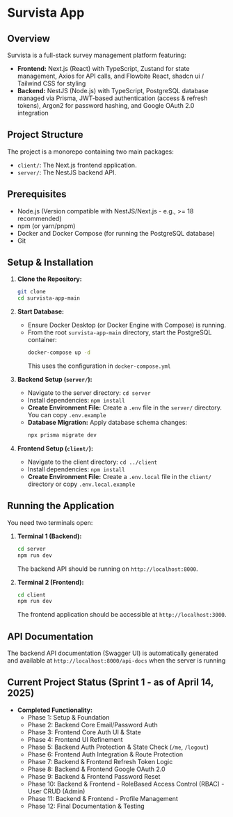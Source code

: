 # Survista App

## Overview

Survista is a full-stack survey management platform featuring:

* **Frontend:** Next.js (React) with TypeScript, Zustand for state management, Axios for API calls, and Flowbite React, shadcn ui / Tailwind CSS for styling 
* **Backend:** NestJS (Node.js) with TypeScript, PostgreSQL database managed via Prisma, JWT-based authentication (access & refresh tokens), Argon2 for password hashing, and Google OAuth 2.0 integration

## Project Structure

The project is a monorepo containing two main packages:

* `client/`: The Next.js frontend application.
* `server/`: The NestJS backend API.

## Prerequisites

* Node.js (Version compatible with NestJS/Next.js - e.g., >= 18 recommended)
* npm (or yarn/pnpm)
* Docker and Docker Compose (for running the PostgreSQL database)
* Git

## Setup & Installation

1.  **Clone the Repository:**
    ```bash
    git clone
    cd survista-app-main
    ```

2.  **Start Database:**
    * Ensure Docker Desktop (or Docker Engine with Compose) is running.
    * From the root `survista-app-main` directory, start the PostgreSQL container:
        ```bash
        docker-compose up -d
        ```
        This uses the configuration in `docker-compose.yml` 

3.  **Backend Setup (`server/`):**
    * Navigate to the server directory: `cd server`
    * Install dependencies: `npm install` 
    * **Create Environment File:** Create a `.env` file in the `server/` directory. You can copy `.env.example` 
    * **Database Migration:** Apply database schema changes:
        ```bash
        npx prisma migrate dev
        ```

4.  **Frontend Setup (`client/`):**
    * Navigate to the client directory: `cd ../client`
    * Install dependencies: `npm install` 
    * **Create Environment File:** Create a `.env.local` file in the `client/` directory or copy `.env.local.example` 
        

## Running the Application

You need two terminals open:

1.  **Terminal 1 (Backend):**
    ```bash
    cd server
    npm run dev
    ```
    The backend API should be running on `http://localhost:8000`.

2.  **Terminal 2 (Frontend):**
    ```bash
    cd client
    npm run dev
    ```
    The frontend application should be accessible at `http://localhost:3000`.

## API Documentation

The backend API documentation (Swagger UI) is automatically generated and available at `http://localhost:8000/api-docs` when the server is running 

## Current Project Status (Sprint 1 - as of April 14, 2025)

* **Completed Functionality:**
    * Phase 1: Setup & Foundation
    * Phase 2: Backend Core Email/Password Auth
    * Phase 3: Frontend Core Auth UI & State
    * Phase 4: Frontend UI Refinement
    * Phase 5: Backend Auth Protection & State Check (`/me`, `/logout`)
    * Phase 6: Frontend Auth Integration & Route Protection
    * Phase 7: Backend & Frontend Refresh Token Logic
    * Phase 8: Backend & Frontend Google OAuth 2.0
    * Phase 9: Backend & Frontend Password Reset
    * Phase 10: Backend & Frontend - RoleBased Access Control (RBAC) - User CRUD (Admin) 
    * Phase 11: Backend & Frontend - Profile Management 
    * Phase 12: Final Documentation & Testing

